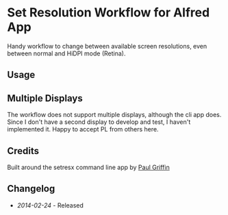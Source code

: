 # Set Resolution Workflow for Alfred App

Handy workflow to change between available screen resolutions, even between normal and HiDPI mode (Retina).

## Usage


## Multiple Displays

The workflow does not support multiple displays, although the cli app does. Since I don't have a second display to develop and test, I haven't implemented it. Happy to accept PL from others here.

## Credits

Built around the setresx command line app by [Paul Griffin](https://twitter.com/phoenixdev)

## Changelog
* _2014-02-24_ - Released
